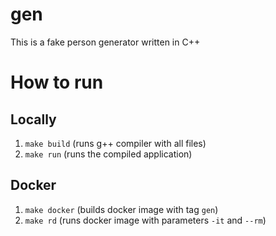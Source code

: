 # gen

This is a fake person generator written in C++

# How to run

## Locally

1. `make build` (runs g++ compiler with all files)
2. `make run` (runs the compiled application)

## Docker

1. `make docker` (builds docker image with tag `gen`)
2. `make rd` (runs docker image with parameters `-it` and `--rm`)
